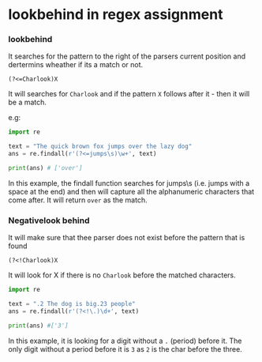 # lookbehind in regex assignment

### lookbehind

It searches for the pattern to the right of the parsers current position and dertermins wheather if its a match or not.

`(?<=Charlook)X`

It will searches for `Charlook` and if the pattern `X` follows after it - then it will be a match.

e.g:
```python
import re

text = "The quick brown fox jumps over the lazy dog"
ans = re.findall(r'(?<=jumps\s)\w+', text)

print(ans) # ['over']
```

In this example, the findall function searches for jumps\s (i.e. jumps with a space at the end) and then will capture all the alphanumeric characters that come after. It will return `over` as the match.


### Negativelook behind

It will make sure that thee parser does not exist before the pattern that is found

`(?<!Charlook)X`

It will look for X if there is no `Charlook` before the matched characters.

```python
import re

text = ".2 The dog is big.23 people"
ans = re.findall(r'(?<!\.)\d+', text)

print(ans) #['3']
```

In this example, it is looking for a digit without a `.` (period) before it. The only digit without a period before it is `3` as `2` is the char before the three.

